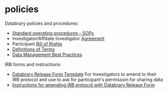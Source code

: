 policies
========

Databrary policies and procedures:

- [Standard operating procedures - SOPs](sops.md)
- Investigator/Affiliate Investigator [Agreement](investigator-agmt.md)
- Participant [Bill of Rights](bill-of-rights.md)
- [Definitions of Terms](definitions.md)
- [Data Management Best Practices](best-practices.md)

IRB forms and instructions:

- [Databrary Release Form Template](release-template.md) 
For Investigators to amend to their IRB protocol and use to ask for participant's permission for sharing data
- [Instructions for amending IRB protocol with Databrary Release Form](release-instructions.md)
